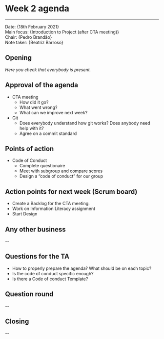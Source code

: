 # Week 2 agenda    

---

Date:           {18th February 2021}\
Main focus:     {Introduction to Project (after CTA meeting)}\
Chair:          {Pedro Brandão}\
Note taker:     {Beatriz Barroso}

## Opening
*Here you check that everybody is present.*

## Approval of the agenda
- CTA meeting
  - How did it go?
  - What went wrong?
  - What can we improve next week?
- Git
    - Does everybody understand how git works? Does anybody need help with it?
  - Agree on a commit standard

## Points of action
- Code of Conduct
  - Complete questionaire
  - Meet with subgroup and compare scores
  - Design a “code of conduct” for our group

## Action points for next week (Scrum board)
- Create a Backlog for the CTA meeting.
- Work on Information Literacy assignment
- Start Design

## Any other business
--
## Questions for the TA
- How to properly prepare the agenda? What should be on each topic?
- Is the code of conduct specific enough?
- Is there a Code of conduct Template?


## Question round
--
## Closing
--
